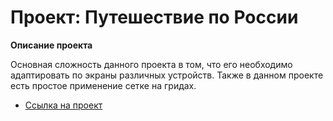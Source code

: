 # Проект: Путешествие по России

**Описание проекта**

Основная сложность данного проекта в том, что его необходимо адаптировать по экраны различных устройств. Также в данном проекте есть простое применение сетке на гридах.


* [Ссылка на проект](https://iarosch22.github.io/russian-travel/index.html)


